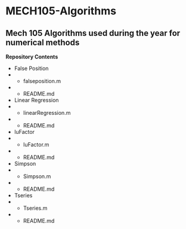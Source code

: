 # MECH105-Algorithms
Mech 105 Algorithms used during the year for numerical methods
---
**Repository Contents**
- False Position
- - falseposition.m
- - README.md
- Linear Regression
- - linearRegression.m
- - README.md
- luFactor
- - luFactor.m
- - README.md
- Simpson
- - Simpson.m
- - README.md
- Tseries
- - Tseries.m
- - README.md
